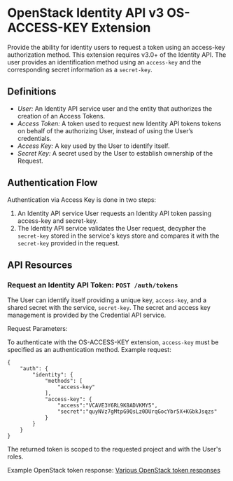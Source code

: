 OpenStack Identity API v3 OS-ACCESS-KEY Extension
=================================================

Provide the ability for identity users to request a token using an access-key
authorization method. This extension requires v3.0+ of the Identity API.
The user provides an identification method using an `access-key` and the
corresponding secret information as a `secret-key`.

Definitions
-----------

- *User:* An Identity API service user and the entity that authorizes the
  creation of an Access Tokens.
- *Access Token:* A token used to request new Identity API tokens
  tokens on behalf of the authorizing User, instead of using the User’s
  credentials.
- *Access Key:* A key used by the User to identify itself.
- *Secret Key:* A secret used by the User to establish ownership of the
  Request.

Authentication Flow
-------------------

Authentication via Access Key is done in two steps:

1. An Identity API service User requests an Identity API token passing
   access-key and secret-key.
2. The Identity API service validates the User request, decypher the
   `secret-key` stored in the service's keys store and compares it with the
   `secret-key` provided in the request.

API Resources
-------------

### Request an Identity API Token: `POST /auth/tokens`

The User can identify itself providing a unique key, `access-key`, and a shared
secret with the service, `secret-key`. The secret and access key management is
provided by the Credential API service.

Request Parameters:

To authenticate with the OS-ACCESS-KEY extension, `access-key` must be specified
as an authentication method.
Example request:

    {
        "auth": {
            "identity": {
                "methods": [
                    "access-key"
                ],
                "access-key": {
                    "access":"VCAVE3Y6RL9K8ADVKMY5",
                    "secret":"quyNVz7gMtpG9QsLz0DUrqGocYbr5X+KGbkJsqzs"
                }
            }
        }
    }

The returned token is scoped to the requested project and with the User's roles.

Example OpenStack token response: [Various OpenStack token responses](https://github.com/openstack/identity-api/blob/master/openstack-identity-api/v3/src/markdown/identity-api-v3.md#authentication-responses)
